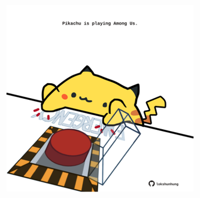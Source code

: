 <!-- built at 12/03/2022, 12:01:07 UTC -->
<p align="center">
  <img width="500" height="500" src="./ReadmeImage.svg">
</p>
